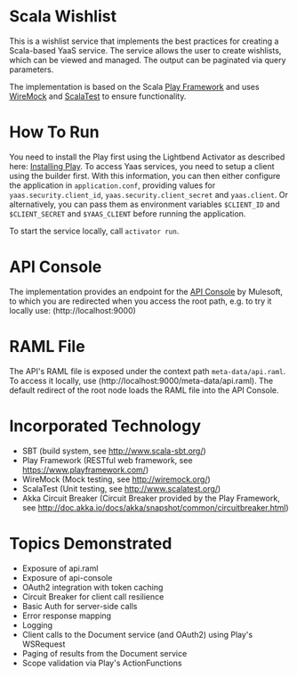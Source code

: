 # Scala Wishlist
This is a wishlist service that implements the best practices for creating a Scala-based YaaS service. The service allows the user to create wishlists, which can be viewed and managed. The output can be paginated via query parameters.

The implementation is based on the Scala [Play Framework](https://github.com/playframework/playframework) and uses [WireMock](http://wiremock.org/) and [ScalaTest](https://github.com/scalatest/scalatest) to ensure functionality.

# How To Run
You need to install the Play first using the Lightbend Activator as described here: [Installing Play](https://www.playframework.com/documentation/2.5.x/Installing). To access Yaas services, you need to setup a client using the builder first.  With this information, you can then either configure the application in ```application.conf```, providing values for ```yaas.security.client_id```,  ```yaas.security.client_secret``` and ```yaas.client```. Or alternatively, you can pass them as environment variables ```$CLIENT_ID``` and ```$CLIENT_SECRET``` and ```$YAAS_CLIENT``` before running the application.

To start the service locally, call ```activator run```.

# API Console
The implementation provides an endpoint for the [API Console](https://github.com/mulesoft/api-console) by Mulesoft, to which you are redirected when you access the root path, e.g. to try it locally use: (http://localhost:9000)

# RAML File
The API's RAML file is exposed under the context path ```meta-data/api.raml```. To access it locally, use (http://localhost:9000/meta-data/api.raml). The default redirect of the root node loads the RAML file into the API Console.

# Incorporated Technology
- SBT (build system, see http://www.scala-sbt.org/)
- Play Framework (RESTful web framework, see https://www.playframework.com/)
- WireMock (Mock testing, see http://wiremock.org/)
- ScalaTest (Unit testing, see http://www.scalatest.org/)
- Akka Circuit Breaker (Circuit Breaker provided by the Play Framework, see http://doc.akka.io/docs/akka/snapshot/common/circuitbreaker.html)

# Topics Demonstrated
- Exposure of api.raml
- Exposure of api-console
- OAuth2 integration with token caching
- Circuit Breaker for client call resilience
- Basic Auth for server-side calls
- Error response mapping
- Logging
- Client calls to the Document service (and OAuth2) using Play's WSRequest
- Paging of results from the Document service
- Scope validation via Play's ActionFunctions
